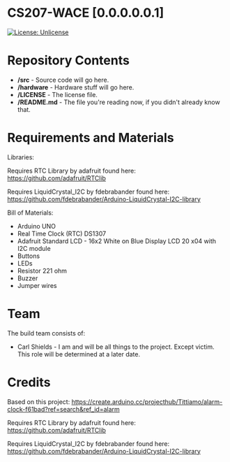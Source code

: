 # CS207-WACE [0.0.0.0.0.1]

[![License: Unlicense](https://img.shields.io/badge/license-Unlicense-blue.svg)](http://unlicense.org/)



Repository Contents
===================

* **/src** - Source code will go here.
* **/hardware** - Hardware stuff will go here. 
* **/LICENSE** - The license file.
* **/README.md** - The file you're reading now, if you didn't already know that. 

Requirements and Materials
==========================

Libraries:

Requires RTC Library by adafruit found here: https://github.com/adafruit/RTClib

Requires LiquidCrystal_I2C by fdebrabander found here: https://github.com/fdebrabander/Arduino-LiquidCrystal-I2C-library


Bill of Materials:

* Arduino UNO
* Real Time Clock (RTC) DS1307
* Adafruit Standard LCD - 16x2 White on Blue Display LCD 20 x04 with I2C module
* Buttons
* LEDs
* Resistor 221 ohm
* Buzzer
* Jumper wires


Team
====
The build team consists of: 
* Carl Shields - I am and will be all things to the project. Except victim. This role will be determined at a later date.

Credits
=======

Based on this project: https://create.arduino.cc/projecthub/Tittiamo/alarm-clock-f61bad?ref=search&ref_id=alarm

Requires RTC Library by adafruit found here: https://github.com/adafruit/RTClib

Requires LiquidCrystal_I2C by fdebrabander found here: https://github.com/fdebrabander/Arduino-LiquidCrystal-I2C-library